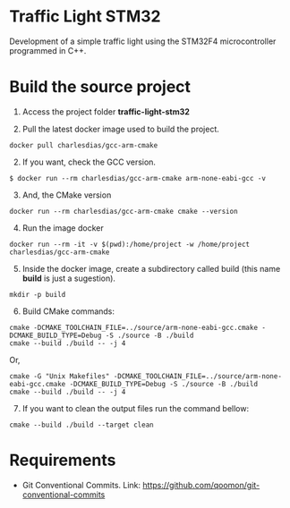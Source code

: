 # Traffic Light STM32
Development of a simple traffic light using the STM32F4 microcontroller programmed in C++.

# Build the source project

1. Access the project folder **traffic-light-stm32**

2. Pull the latest docker image used to build the project.
```console
docker pull charlesdias/gcc-arm-cmake
```

2. If you want, check the GCC version.
```console
$ docker run --rm charlesdias/gcc-arm-cmake arm-none-eabi-gcc -v
```

3. And, the CMake version
```console
docker run --rm charlesdias/gcc-arm-cmake cmake --version
```

4. Run the image docker
```console
docker run --rm -it -v $(pwd):/home/project -w /home/project charlesdias/gcc-arm-cmake
```

5. Inside the docker image, create a subdirectory called build (this name **build** is just a sugestion).
```console
mkdir -p build
```

6. Build CMake commands:
```console
cmake -DCMAKE_TOOLCHAIN_FILE=../source/arm-none-eabi-gcc.cmake -DCMAKE_BUILD_TYPE=Debug -S ./source -B ./build
cmake --build ./build -- -j 4
```
Or,

```console
cmake -G "Unix Makefiles" -DCMAKE_TOOLCHAIN_FILE=../source/arm-none-eabi-gcc.cmake -DCMAKE_BUILD_TYPE=Debug -S ./source -B ./build
cmake --build ./build -- -j 4
```

7. If you want to clean the output files run the command bellow:
```console
cmake --build ./build --target clean
```

# Requirements

* Git Conventional Commits. Link: https://github.com/qoomon/git-conventional-commits
